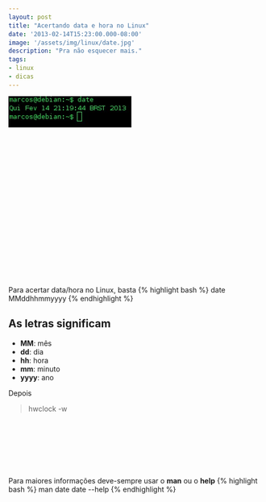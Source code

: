 ```yaml
---
layout: post
title: "Acertando data e hora no Linux"
date: '2013-02-14T15:23:00.000-08:00'
image: '/assets/img/linux/date.jpg'
description: "Pra não esquecer mais."
tags:
- linux
- dicas
---
```


![Acertando data e hora no Linux](/assets/img/linux/date.jpg "Acertando data e hora no Linux")

<!-- QUADRADO -->
<script async src="//pagead2.googlesyndication.com/pagead/js/adsbygoogle.js"></script>
<ins class="adsbygoogle"
style="display:inline-block;width:336px;height:280px"
data-ad-client="ca-pub-2838251107855362"
data-ad-slot="5351066970"></ins>
<script>
(adsbygoogle = window.adsbygoogle || []).push({});
</script>

Para acertar data/hora no Linux, basta
{% highlight bash %}
date MMddhhmmyyyy
{% endhighlight %}

## As letras significam
- __MM__: mês
- __dd__: dia
- __hh__: hora
- __mm__: minuto
- __yyyy__: ano

Depois
> hwclock -w

<!-- MINI ANÚNCIO -->
<script async src="//pagead2.googlesyndication.com/pagead/js/adsbygoogle.js"></script>
<!-- Games Root -->
<ins class="adsbygoogle"
style="display:inline-block;width:730px;height:95px"
data-ad-client="ca-pub-2838251107855362"
data-ad-slot="5351066970"></ins>
<script>
(adsbygoogle = window.adsbygoogle || []).push({});
</script>

Para maiores informações deve-sempre usar o __man__ ou o __help__
{% highlight bash %}
man date
date --help
{% endhighlight %}


